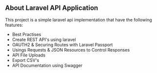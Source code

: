 ## About Laravel API Application

This project is a simple laravel api implementation that have the following features:

-   Best Practises
-   Create REST API's using laravel
-   OAUTH2 & Securing Routes with Laravel Passport
-   Usings Requests & JSON Resources to Control Responses
-   API File Uploads
-   Export CSV's
-   API Documentation using Swagger
